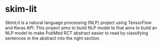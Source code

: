 # skim-lit
SkimLit is a natural language processing (NLP) project using TensorFlow and Keras API. This project aims to build NLP model to that aims to build an NLP model to make PubMed RCT abstract easier to read by classifying sentences in the abstract into the right section.
